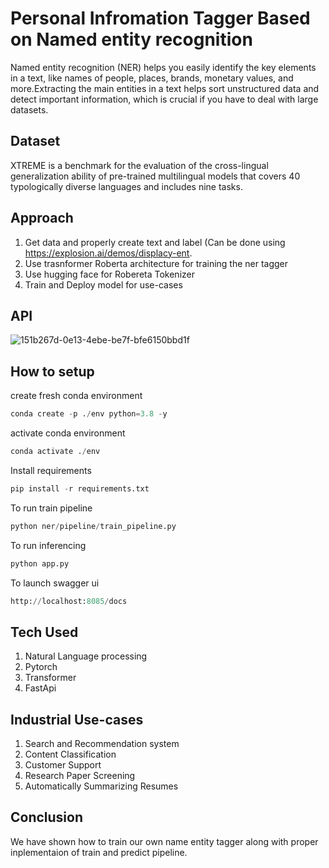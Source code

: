 # Personal Infromation Tagger Based on Named entity recognition
Named entity recognition (NER) helps you easily identify the key elements in a text, like names of people, places, brands, monetary values, and more.Extracting the main entities in a text helps sort unstructured data and detect important information, which is crucial if you have to deal with large datasets.

## Dataset 
XTREME is a benchmark for the evaluation of the cross-lingual generalization ability of pre-trained multilingual models that covers 40 typologically diverse languages and includes nine tasks.

## Approach 
1. Get data and properly create text and label (Can be done using https://explosion.ai/demos/displacy-ent.
2. Use trasnformer Roberta architecture for training the ner tagger
3. Use hugging face for Robereta Tokenizer
4. Train and Deploy model for use-cases

## API 
![151b267d-0e13-4ebe-be7f-bfe6150bbd1f](https://user-images.githubusercontent.com/40850370/187381206-ec3aa7fa-02e7-4587-8719-7392c15d46ef.jpg)
## How to setup
create fresh conda environment 
```python
conda create -p ./env python=3.8 -y
```
activate conda environment
```python
conda activate ./env
```
Install requirements
```python
pip install -r requirements.txt
```
To run train pipeline
```python
python ner/pipeline/train_pipeline.py
```
To run inferencing
```python
python app.py
```

To launch swagger ui
```python
http://localhost:8085/docs
```
## Tech Used
1. Natural Language processing
2. Pytorch 
3. Transformer 
4. FastApi 

## Industrial Use-cases 
1. Search and Recommendation system 
2. Content Classification 
3. Customer Support 
4. Research Paper Screening 
5. Automatically Summarizing Resumes 


## Conclusion 
We have shown how to train our own name entity tagger along with proper inplementaion of train and predict pipeline.
